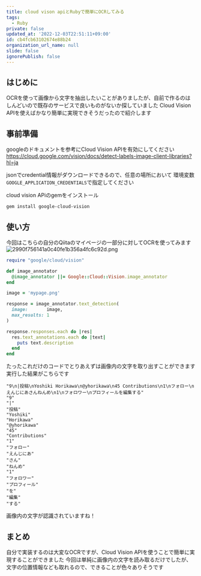 ```yaml
---
title: cloud vison apiとRubyで簡単にOCRしてみる
tags:
  - Ruby
private: false
updated_at: '2022-12-03T22:51:11+09:00'
id: cb4fcb63102674e88b24
organization_url_name: null
slide: false
ignorePublish: false
---
```

## はじめに
OCRを使って画像から文字を抽出したいことがありましたが、自前で作るのはしんどいので既存のサービスで良いものがないか探していました
Cloud Vision APIを使えばかなり簡単に実現できそうだったので紹介します

## 事前準備
googleのドキュメントを参考にCloud Vision APIを有効にしてください
https://cloud.google.com/vision/docs/detect-labels-image-client-libraries?hl=ja

jsonでcredential情報がダウンロードできるので、任意の場所において
環境変数`GOOGLE_APPLICATION_CREDENTIALS`で指定してください

cloud vision APiのgemをインストール
```sh
gem install google-cloud-vision
```

## 使い方
今回はこちらの自分のQiitaのマイページの一部分に対してOCRを使ってみます
![2990f756141a0c40fe1b356a4fc6c92d.png](https://qiita-image-store.s3.ap-northeast-1.amazonaws.com/0/362594/bbdc653d-1023-3612-f659-3b8ed3fb0fe9.png)


```ruby
require "google/cloud/vision" 

def image_annotator
  @image_annotator ||= Google::Cloud::Vision.image_annotator
end

image = 'mypage.png'

response = image_annotator.text_detection(
  image:       image,
  max_results: 1
)

response.responses.each do |res|
  res.text_annotations.each do |text|
    puts text.description
  end
end

```

たったこれだけのコードでとりあえずは画像内の文字を取り出すことができます
実行した結果がこちらです

```
"9\n|投稿\nYoshiki Horikawa\n@yhorikawa\n45 Contributions\n1\nフォロー\nえんじにあさんねんめ\n1\nフォロワー\nプロフィールを編集する"
"9"
"|"
"投稿"
"Yoshiki"
"Horikawa"
"@yhorikawa"
"45"
"Contributions"
"1"
"フォロー"
"えんじにあ"
"さん"
"ねんめ"
"1"
"フォロワー"
"プロフィール"
"を"
"編集"
"する"
```

画像内の文字が認識されていますね！

## まとめ
自分で実装するのは大変なOCRですが、Cloud Vision APIを使うことで簡単に実現することができました
今回は単純に画像内の文字を読み取るだけでしたが、文字の位置情報なども取れるので、できることが色々ありそうです
